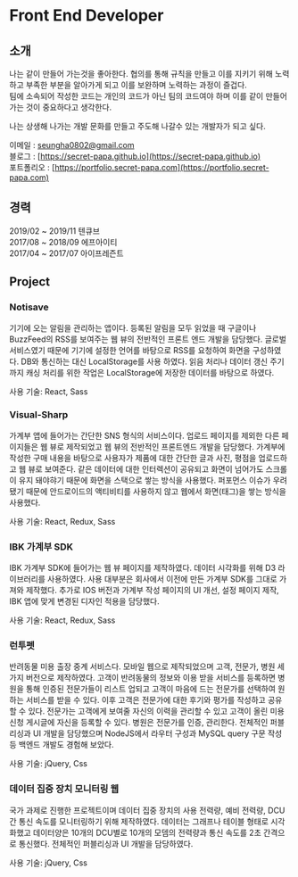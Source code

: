 # Front End Developer

## 소개
나는 같이 만들어 가는것을 좋아한다. 협의를 통해 규칙을 만들고 이를 지키기 위해 노력하고 부족한 부분을 알아가게 되고 이를 보완하며 노력하는 과정이 즐겁다.  
팀에 소속되어 작성한 코드는 개인의 코드가 아닌 팀의 코드여야 하며 이를 같이 만들어 가는 것이 중요하다고 생각한다.  
  
나는 상생해 나가는 개발 문화를 만들고 주도해 나갈수 있는 개발자가 되고 싶다.  
  
이메일 : seungha0802@gmail.com  
블로그 : [https://secret-papa.github.io](https://secret-papa.github.io)  
포트폴리오 : [https://portfolio.secret-papa.com](https://portfolio.secret-papa.com)  


## 경력
2019/02 ~ 2019/11 텐큐브  
2017/08 ~ 2018/09 에프아이티  
2017/04 ~ 2017/07 아이프레즌트  
  
## Project
### Notisave  
기기에 오는 알림을 관리하는 앱이다. 등록된 알림을 모두 읽었을 때 구글이나 BuzzFeed의 RSS를 보여주는 웹 뷰의 전반적인 프론트 엔드 개발을 담당했다. 글로벌 서비스였기 때문에 기기에 설정한 언어를 바탕으로 RSS를 요청하여 화면을 구성하였다. DB와 통신하는 대신  LocalStorage를 사용 하였다. 읽음 처리나 데이터 갱신 주기까지 캐싱 처리를 위한 작업은 LocalStorage에 저장한 데이터를 바탕으로 하였다.

사용 기술: React, Sass  

### Visual-Sharp
가계부 앱에 들어가는 간단한 SNS 형식의 서비스이다. 업로드 페이지를 제외한 다른 페이지들은 웹 뷰로 제작되었고 웹 뷰의 전반적인 프론트엔드 개발을 담당했다. 가계부에 작성한 구매 내용을 바탕으로 사용자가 제품에 대한 간단한 글과 사진, 평점을 업로드하고 웹 뷰로 보여준다. 같은 데이터에 대한 인터렉션이 공유되고 화면이 넘어가도 스크롤이 유지 돼야햐기 때문에 화면을 스택으로 쌓는 방식을 사용했다. 퍼포먼스 이슈가 우려됐기 때문에 안드로이드의 액티비티를 사용하지 않고 웹에서 화면(태그)을 쌓는 방식을 사용했다.

사용 기술:  React, Redux, Sass

### IBK 가계부 SDK
IBK 가계부 SDK에 들어가는 웹 뷰 페이지를 제작하였다. 데이터 시각화를 위해 D3 라이브러리를 사용하였다. 사용 대부분은 회사에서 이전에 만든 가계부 SDK를 그대로 가져와 제작했다. 추가로 IOS 버전과 가계부 작성 페이지의 UI 개선, 설정 페이지 제작, IBK 앱에 맞게 변경된 디자인 적용을 담당했다.

사용 기술:  React, Redux, Sass

### 런투펫
반려동물 미용 출장 중계 서비스다. 모바일 웹으로 제작되었으며 고객, 전문가, 병원 세 가지 버전으로 제작하였다. 고객이 반려동물의 정보와 이용 받을 서비스를 등록하면 병원을 통해 인증된 전문가들이 리스트 업되고 고객이 마음에 드는 전문가를 선택하여 원하는 서비스를 받을 수 있다. 이후 고객은 전문가에 대한 후기와 평가를 작성하고 공유 할 수 있다. 전문가는 고객에게 보여줄 자신의 이력을 관리할 수 있고 고객이 올린 미용 신청 게시글에 자신을 등록할 수 있다. 병원은 전문가를 인증, 관리한다. 전체적인 퍼블리싱과 UI 개발을 담당했으며 NodeJS에서 라우터 구성과 MySQL query 구문 작성 등 백엔드 개발도 경험해 보았다.

사용 기술: jQuery, Css

### 데이터 집중 장치 모니터링 웹
국가 과제로 진행한 프로젝트이며 데이터 집중 장치의 사용 전력량, 예비 전력량, DCU간 통신 속도를 모니터링하기 위해 제작하였다. 데이터는 그래프나 테이블 형태로 시각화했고 데이터양은 10개의 DCU별로 10개의 모뎀의 전력량과 통신 속도를 2초 간격으로 통신했다. 전체적인 퍼블리싱과 UI 개발을 담당하였다.

사용 기술: jQuery, Css


